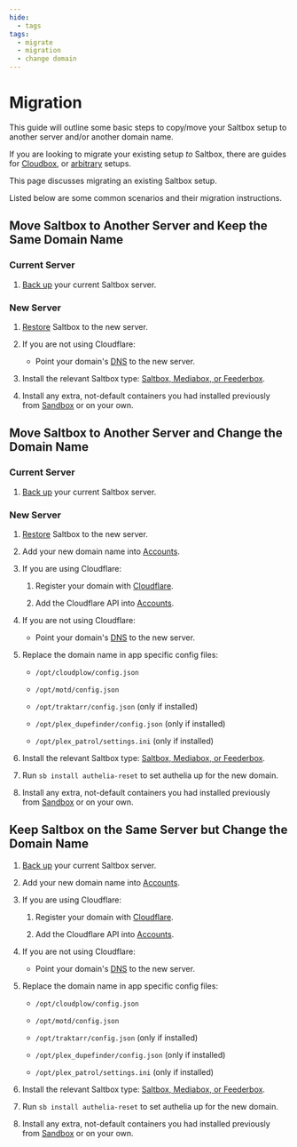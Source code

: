 ```yaml
---
hide:
  - tags
tags:
  - migrate
  - migration
  - change domain
---
```


# Migration

This guide will outline some basic steps to copy/move your Saltbox setup to another server and/or another domain name.

If you are looking to migrate your existing setup *to* Saltbox, there are guides for [Cloudbox](../../reference/guides/cloudbox.md), or [arbitrary](../../reference/guides/other.md) setups.

This page discusses migrating an existing Saltbox setup.

Listed below are some common scenarios and their migration instructions.

## Move Saltbox to Another Server and Keep the Same Domain Name

### Current Server

1. [Back up](backup.md) your current Saltbox server.

### New Server

1. [Restore](restore.md) Saltbox to the new server.

2. If you are not using Cloudflare:

    - Point your domain's [DNS](../prerequisites/prerequisites.md#domain) to the new server.

3. Install the relevant Saltbox type: [Saltbox, Mediabox, or Feederbox](../install/install.md#step-5-saltbox).

4. Install any extra, not-default containers you had installed previously from [Sandbox](../../sandbox/index.md) or on your own.

## Move Saltbox to Another Server and Change the Domain Name

### Current Server

1. [Back up](backup.md) your current Saltbox server.

### New Server

1. [Restore](restore.md) Saltbox to the new server.

2. Add your new domain name into [Accounts](../install/install.md#step-2-configuration).

3. If you are using Cloudflare:

    1. Register your domain with [Cloudflare](../../faq/Cloudflare.md).

    2. Add the Cloudflare API into [Accounts](../install/install.md#step-2-configuration).

4. If you are not using Cloudflare:

    - Point your domain's [DNS](../prerequisites/prerequisites.md#domain) to the new server.

5. Replace the domain name in app specific config files:

    - `/opt/cloudplow/config.json`

    - `/opt/motd/config.json`

    - `/opt/traktarr/config.json` (only if installed)

    - `/opt/plex_dupefinder/config.json` (only if installed)

    - `/opt/plex_patrol/settings.ini` (only if installed)

6. Install the relevant Saltbox type: [Saltbox, Mediabox, or Feederbox](../install/install.md#step-5-saltbox).

7. Run `sb install authelia-reset` to set authelia up for the new domain.

8. Install any extra, not-default containers you had installed previously from [Sandbox](../../sandbox/index.md) or on your own.

## Keep Saltbox on the Same Server but Change the Domain Name

1. [Back up](backup.md) your current Saltbox server.

2. Add your new domain name into [Accounts](../install/install.md#step-2-configuration).

3. If you are using Cloudflare:

    1. Register your domain with [Cloudflare](../../faq/Cloudflare.md).

    2. Add the Cloudflare API into [Accounts](../install/install.md#step-2-configuration).

4. If you are not using Cloudflare:

    - Point your domain's [DNS](../prerequisites/prerequisites.md#domain) to the new server.

5. Replace the domain name in app specific config files:

    - `/opt/cloudplow/config.json`

    - `/opt/motd/config.json`

    - `/opt/traktarr/config.json` (only if installed)

    - `/opt/plex_dupefinder/config.json` (only if installed)

    - `/opt/plex_patrol/settings.ini` (only if installed)

6. Install the relevant Saltbox type: [Saltbox, Mediabox, or Feederbox](../install/install.md#step-5-saltbox).

7. Run `sb install authelia-reset` to set authelia up for the new domain.

8. Install any extra, not-default containers you had installed previously from [Sandbox](../../sandbox/index.md) or on your own.

